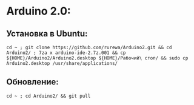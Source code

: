 # Arduino 2.0:

## Установка в Ubuntu:
```
cd ~ ; git clone https://github.com/rurewa/Arduino2.git && cd Arduino2/ ; 7za x arduino-ide-2.7z.001 && cp ${HOME}/Arduino2/Arduino2.desktop ${HOME}/Рабочий\ стол/ && sudo cp Arduino2.desktop /usr/share/applications/
```

## Обновление:
```
cd ~ ; cd Arduino2/ && git pull
```
